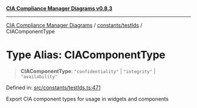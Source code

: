 [**CIA Compliance Manager Diagrams v0.8.3**](../../../README.md)

***

[CIA Compliance Manager Diagrams](../../../modules.md) / [constants/testIds](../README.md) / CIAComponentType

# Type Alias: CIAComponentType

> **CIAComponentType**: `"confidentiality"` \| `"integrity"` \| `"availability"`

Defined in: [src/constants/testIds.ts:471](https://github.com/Hack23/cia-compliance-manager/blob/368d5a1330a94df78d48c65d28962bd0f7cab363/src/constants/testIds.ts#L471)

Export CIA component types for usage in widgets and components
